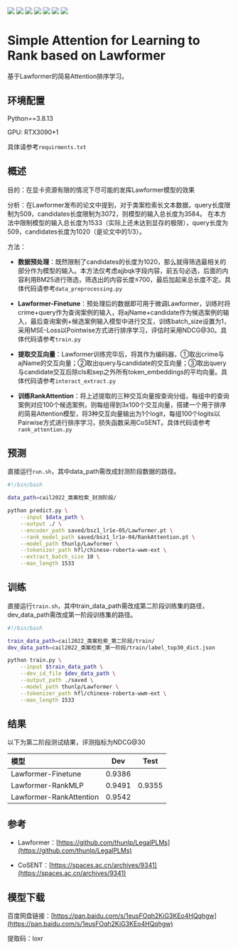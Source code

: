 
![](https://img.shields.io/badge/Python-3.8.13-blue.svg)
![](https://img.shields.io/badge/torch-1.7.1-orange.svg)
![](https://img.shields.io/badge/transformers-4.2.1-purple.svg)
![](https://img.shields.io/badge/gensim-3.8.0-brightgreen.svg)
![](https://img.shields.io/badge/jieba-0.42.1-yellow.svg)
![](https://img.shields.io/badge/numpy-1.22.3-green.svg)
![](https://img.shields.io/badge/loguru-0.6.0-red.svg)



# Simple Attention for Learning to Rank based on Lawformer
基于Lawformer的简易Attention排序学习。

## 环境配置
Python==3.8.13

GPU: RTX3090*1

具体请参考`requirments.txt`


## 概述
目的：在显卡资源有限的情况下尽可能的发挥Lawformer模型的效果

分析：在Lawformer发布的论文中提到，对于类案检索长文本数据，query长度限制为509，candidates长度限制为3072，则模型的输入总长度为3584。
在本方法中限制模型的输入总长度为1533（实际上还未达到显存的极限），query长度为509，candidates长度为1020（是论文中的1/3）。

方法：
- **数据预处理**：既然限制了candidates的长度为1020，那么就得筛选最相关的部分作为模型的输入。本方法仅考虑ajjbqk字段内容，前五句必选，后面的内容利用BM25进行筛选，筛选出的内容长度≤700，最后加起来总长度不定。具体代码请参考`data_preprocessing.py`

- **Lawformer-Finetune**：预处理后的数据即可用于微调Lawformer，训练时将crime+query作为查询案例的输入，将ajName+candidate作为候选案例的输入，最后查询案例+候选案例输入模型中进行交互，训练batch_size设置为1，采用MSE-Loss以Pointwise方式进行排序学习，评估时采用NDCG@30。具体代码请参考`train.py`

- **提取交互向量**：Lawformer训练完毕后，将其作为编码器，①取出crime与ajName的交互向量；②取出query与candidate的交互向量；③取出query与candidate交互后除cls和sep之外所有token_embeddings的平均向量。具体代码请参考`interact_extract.py`

- **训练RankAttention**：将上述提取的三种交互向量按查询分组，每组中的查询案例对应100个候选案例，则每组得到3x100个交互向量，搭建一个用于排序的简易Attention模型，将3种交互向量输出为1个logit，每组100个logits以Pairwise方式进行排序学习，损失函数采用CoSENT。具体代码请参考`rank_attention.py`


## 预测
直接运行`run.sh`，其中data_path需改成封测阶段数据的路径。
```bash
#!/bin/bash

data_path=cail2022_类案检索_封测阶段/

python predict.py \
    --input $data_path \
    --output ./ \
    --encoder_path saved/bsz1_lr1e-05/Lawformer.pt \
    --rank_model_path saved/bsz1_lr1e-04/RankAttention.pt \
    --model_path thunlp/Lawformer \
    --tokenizer_path hfl/chinese-roberta-wwm-ext \
    --extract_batch_size 10 \
    --max_length 1533
```


## 训练
直接运行`train.sh`，其中train_data_path需改成第二阶段训练集的路径，dev_data_path需改成第一阶段训练集的路径。
```bash
#!/bin/bash

train_data_path=cail2022_类案检索_第二阶段/train/
dev_data_path=cail2022_类案检索_第一阶段/train/label_top30_dict.json

python train.py \
    --input $train_data_path \
    --dev_id_file $dev_data_path \
    --output_path ./saved \
    --model_path thunlp/Lawformer \
    --tokenizer_path hfl/chinese-roberta-wwm-ext \
    --max_length 1533 
```

## 结果
以下为第二阶段测试结果，评测指标为NDCG@30


|         模型             |    Dev    |    Test    |
| :--------------         | --------- | ---------- |
| Lawformer-Finetune      | 0.9386    |            |
| Lawformer-RankMLP       | 0.9491    | 0.9355     |
| Lawformer-RankAttention | 0.9542    |            |



## 参考

- Lawformer：[https://github.com/thunlp/LegalPLMs](https://github.com/thunlp/LegalPLMs)

- CoSENT：[https://spaces.ac.cn/archives/9341](https://spaces.ac.cn/archives/9341)



## 模型下载

百度网盘链接：[https://pan.baidu.com/s/1eusFOqh2KiG3KEo4HQqhgw](https://pan.baidu.com/s/1eusFOqh2KiG3KEo4HQqhgw)

提取码：loxr

